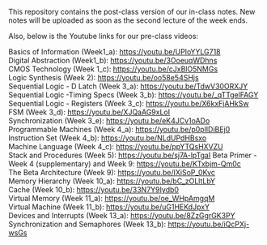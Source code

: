 This repository contains the post-class version of our in-class notes. New notes will be uploaded as soon as the second lecture of the week ends. 


Also, below is the Youtube links for our pre-class videos:

Basics of Information (Week1_a): https://youtu.be/UPIoYYLG718  
Digital Abstraction (Week1_b): https://youtu.be/3OoeuqWDhns  
CMOS Technology (Week 1_c): https://youtu.be/cJxBlO5NMGs  
Logic Synthesis (Week 2): https://youtu.be/oo58e54SHjs   
Sequential Logic - D Latch (Week 3_a): https://youtu.be/TdwV30ORXJY  
Sequential Logic -Timing Specs (Week 3_b): https://youtu.be/_qTTgelFAGY  
Sequential Logic - Registers (Week 3_c): https://youtu.be/X6kxFjAHkSw  
FSM (Week 3_d): https://youtu.be/XJQaAG9xLoI  
Synchronization (Week 3_e): https://youtu.be/eK4JCv1oADo   
Programmable Machines (Week 4_a): https://youtu.be/p0plIDiBEj0 
Instruction Set (Week 4_b): https://youtu.be/NLdUPdHBsxo  
Machine Language (Week 4_c): https://youtu.be/ppYTQsHXVZU  
Stack and Procedures (Week 5): https://youtu.be/sj7A-lpTgaI
Beta Primer - Week 4 (supplementary) and Week 9: https://youtu.be/KTxbjm-Qm0c  
The Beta Architecture (Week 9): https://youtu.be/IXiSoP_0Kvc  
Memory Hierarchy (Week 10_a): https://youtu.be/bC_zOLltLbY  
Cache (Week 10_b): https://youtu.be/33N7Y9Iydb0  
Virtual Memory (Week 11_a): https://youtu.be/oe_WHpAmgqM  
Virtual Machine (Week 11_b): https://youtu.be/uG1HEKdJpxY  
Devices and Interrupts (Week 13_a): https://youtu.be/8ZzGgrGK3PY  
Synchronization and Semaphores (Week 13_b): https://youtu.be/iQcPXj-wsGs  
